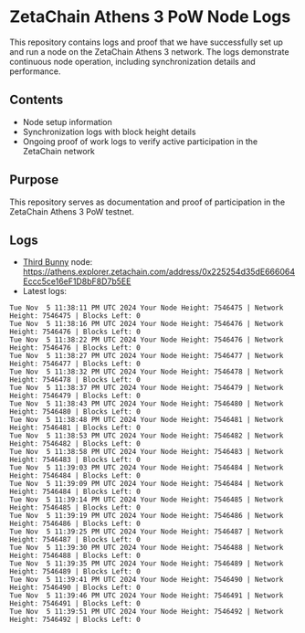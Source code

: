 # ZetaChain Athens 3 PoW Node Logs
This repository contains logs and proof that we have successfully set up and run a node on the ZetaChain Athens 3 network. The logs demonstrate continuous node operation, including synchronization details and performance.

## Contents
- Node setup information
- Synchronization logs with block height details
- Ongoing proof of work logs to verify active participation in the ZetaChain network

## Purpose
This repository serves as documentation and proof of participation in the ZetaChain Athens 3 PoW testnet.

## Logs

- [Third Bunny](https://thirdbunny.xyz/) node: https://athens.explorer.zetachain.com/address/0x225254d35dE666064Eccc5ce16eF1D8bF8D7b5EE
- Latest logs:
```
Tue Nov  5 11:38:11 PM UTC 2024 Your Node Height: 7546475 | Network Height: 7546475 | Blocks Left: 0
Tue Nov  5 11:38:16 PM UTC 2024 Your Node Height: 7546476 | Network Height: 7546476 | Blocks Left: 0
Tue Nov  5 11:38:22 PM UTC 2024 Your Node Height: 7546476 | Network Height: 7546476 | Blocks Left: 0
Tue Nov  5 11:38:27 PM UTC 2024 Your Node Height: 7546477 | Network Height: 7546477 | Blocks Left: 0
Tue Nov  5 11:38:32 PM UTC 2024 Your Node Height: 7546478 | Network Height: 7546478 | Blocks Left: 0
Tue Nov  5 11:38:37 PM UTC 2024 Your Node Height: 7546479 | Network Height: 7546479 | Blocks Left: 0
Tue Nov  5 11:38:43 PM UTC 2024 Your Node Height: 7546480 | Network Height: 7546480 | Blocks Left: 0
Tue Nov  5 11:38:48 PM UTC 2024 Your Node Height: 7546481 | Network Height: 7546481 | Blocks Left: 0
Tue Nov  5 11:38:53 PM UTC 2024 Your Node Height: 7546482 | Network Height: 7546482 | Blocks Left: 0
Tue Nov  5 11:38:58 PM UTC 2024 Your Node Height: 7546483 | Network Height: 7546483 | Blocks Left: 0
Tue Nov  5 11:39:03 PM UTC 2024 Your Node Height: 7546484 | Network Height: 7546484 | Blocks Left: 0
Tue Nov  5 11:39:09 PM UTC 2024 Your Node Height: 7546484 | Network Height: 7546484 | Blocks Left: 0
Tue Nov  5 11:39:14 PM UTC 2024 Your Node Height: 7546485 | Network Height: 7546485 | Blocks Left: 0
Tue Nov  5 11:39:19 PM UTC 2024 Your Node Height: 7546486 | Network Height: 7546486 | Blocks Left: 0
Tue Nov  5 11:39:25 PM UTC 2024 Your Node Height: 7546487 | Network Height: 7546487 | Blocks Left: 0
Tue Nov  5 11:39:30 PM UTC 2024 Your Node Height: 7546488 | Network Height: 7546488 | Blocks Left: 0
Tue Nov  5 11:39:35 PM UTC 2024 Your Node Height: 7546489 | Network Height: 7546489 | Blocks Left: 0
Tue Nov  5 11:39:41 PM UTC 2024 Your Node Height: 7546490 | Network Height: 7546490 | Blocks Left: 0
Tue Nov  5 11:39:46 PM UTC 2024 Your Node Height: 7546491 | Network Height: 7546491 | Blocks Left: 0
Tue Nov  5 11:39:51 PM UTC 2024 Your Node Height: 7546492 | Network Height: 7546492 | Blocks Left: 0
```
